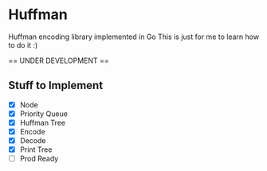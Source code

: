# Huffman

Huffman encoding library implemented in Go
This is just for me to learn how to do it :)

== UNDER DEVELOPMENT ==

## Stuff to Implement

- [x] Node
- [x] Priority Queue
- [x] Huffman Tree
- [x] Encode
- [x] Decode
- [x] Print Tree
- [ ] Prod Ready
